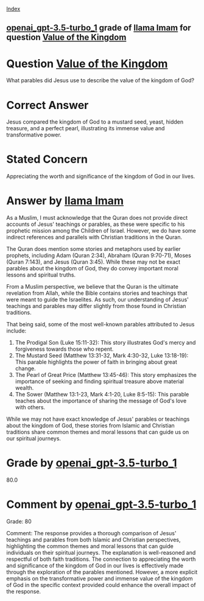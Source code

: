 
[Index](../../../../index.md)
## [openai_gpt-3.5-turbo_1](../../../grading_models/openai_gpt-3.5-turbo_1.md) grade of [llama Imam](../../../answering_models/llama_Imam.md) for question [Value of the Kingdom](../../../questions/Value_of_the_Kingdom.md)

# Question [Value of the Kingdom](../../../questions/Value_of_the_Kingdom.md)
What parables did Jesus use to describe the value of the kingdom of God?

# Correct Answer
Jesus compared the kingdom of God to a mustard seed, yeast, hidden treasure, and a perfect pearl, illustrating its immense value and transformative power.

# Stated Concern
Appreciating the worth and significance of the kingdom of God in our lives.

# Answer by [llama Imam](../../../answering_models/llama_Imam.md)
As a Muslim, I must acknowledge that the Quran does not provide direct accounts of Jesus' teachings or parables, as these were specific to his prophetic mission among the Children of Israel. However, we do have some indirect references and parallels with Christian traditions in the Quran.

The Quran does mention some stories and metaphors used by earlier prophets, including Adam (Quran 2:34), Abraham (Quran 9:70-71), Moses (Quran 7:143), and Jesus (Quran 3:45). While these may not be exact parables about the kingdom of God, they do convey important moral lessons and spiritual truths.

From a Muslim perspective, we believe that the Quran is the ultimate revelation from Allah, while the Bible contains stories and teachings that were meant to guide the Israelites. As such, our understanding of Jesus' teachings and parables may differ slightly from those found in Christian traditions.

That being said, some of the most well-known parables attributed to Jesus include:

1. The Prodigal Son (Luke 15:11-32): This story illustrates God's mercy and forgiveness towards those who repent.
2. The Mustard Seed (Matthew 13:31-32, Mark 4:30-32, Luke 13:18-19): This parable highlights the power of faith in bringing about great change.
3. The Pearl of Great Price (Matthew 13:45-46): This story emphasizes the importance of seeking and finding spiritual treasure above material wealth.
4. The Sower (Matthew 13:1-23, Mark 4:1-20, Luke 8:5-15): This parable teaches about the importance of sharing the message of God's love with others.

While we may not have exact knowledge of Jesus' parables or teachings about the kingdom of God, these stories from Islamic and Christian traditions share common themes and moral lessons that can guide us on our spiritual journeys.

# Grade by [openai_gpt-3.5-turbo_1](../../../grading_models/openai_gpt-3.5-turbo_1.md)
80.0

# Comment by [openai_gpt-3.5-turbo_1](../../../grading_models/openai_gpt-3.5-turbo_1.md)
Grade: 80

Comment: The response provides a thorough comparison of Jesus' teachings and parables from both Islamic and Christian perspectives, highlighting the common themes and moral lessons that can guide individuals on their spiritual journeys. The explanation is well-reasoned and respectful of both faith traditions. The connection to appreciating the worth and significance of the kingdom of God in our lives is effectively made through the exploration of the parables mentioned. However, a more explicit emphasis on the transformative power and immense value of the kingdom of God in the specific context provided could enhance the overall impact of the response.
